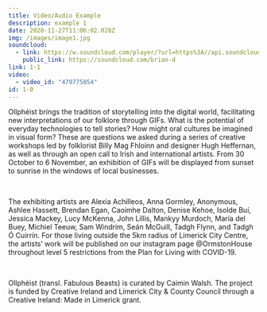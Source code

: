 ```yaml
---
title: Video/Audio Example
description: example 1
date: 2020-11-27T11:06:02.028Z
img: /images/image1.jpg
soundcloud:
  - link: https://w.soundcloud.com/player/?url=https%3A//api.soundcloud.com/tracks/96632844&color=%23ff5500&auto_play=false&hide_related=false&show_comments=true&show_user=true&show_reposts=false&show_teaser=true
    public_link: https://soundcloud.com/brian-d
link: 1-1
video:
  - video_id: "479775854"
id: 1-0
---
```


Ollphéist brings the tradition of storytelling into the digital world, facilitating new interpretations of our folklore through GIFs. What is the potential of everyday technologies to tell stories? How might oral cultures be imagined in visual form? These are questions we asked during a series of creative workshops led by folklorist Billy Mag Fhloinn and designer Hugh Heffernan, as well as through an open call to Irish and international artists. From 30 October to 6 November, an exhibition of GIFs will be displayed from sunset to sunrise in the windows of local businesses.

​

The exhibiting artists are Alexia Achilleos, Anna Gormley, Anonymous, Ashlee Hassett, Brendan Egan, Caoimhe Dalton, Denise Kehoe, Isolde Buí, Jessica Mackey, Lucy McKenna, John Lillis, Mankyy Murdoch, María del Buey, Michiel Teeuw, Sam Windrim, Seán McGuill, Tadgh Flynn, and Tadgh Ó Cuirrín. For those living outside the 5km radius of Limerick City Centre, the artists’ work will be published on our instagram page @OrmstonHouse throughout level 5 restrictions from the Plan for Living with COVID-19.

​

Ollphéist (transl. Fabulous Beasts) is curated by Caimin Walsh. The project is funded by Creative Ireland and Limerick City & County Council through a Creative Ireland: Made in Limerick grant.